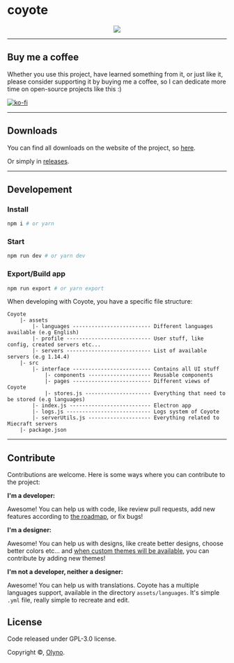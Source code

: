 # coyote

<p align="center">
    <img src="https://i.imgur.com/Ka1pIpk.png">
</p>

---
## Buy me a coffee

Whether you use this project, have learned something from it, or just like it, please consider supporting it by buying me a coffee, so I can dedicate more time on open-source projects like this :)

[![ko-fi](https://www.ko-fi.com/img/githubbutton_sm.svg)](https://ko-fi.com/A0A31UA1J)

---

## Downloads

You can find all downloads on the website of the project, so [here](https://olyno.github.io/coyote).

Or simply in [releases](https://github.com/Olyno/coyote/releases).

---

## Developement

### Install

```bash
npm i # or yarn
```

### Start

```bash
npm run dev # or yarn dev
```

### Export/Build app

```bash
npm run export # or yarn export
```

When developing with Coyote, you have a specific file structure:

```
Coyote
    |- assets
        |- languages ------------------------- Different languages available (e.g English)
        |- profile --------------------------- User stuff, like config, created servers etc...
        |- servers --------------------------- List of available servers (e.g 1.14.4)
    |- src
        |- interface ------------------------- Contains all UI stuff
            |- components -------------------- Reusable components
            |- pages ------------------------- Different views of Coyote
            |- stores.js --------------------- Everything that need to be stored (e.g languages)
        |- index.js -------------------------- Electron app
        |- logs.js --------------------------- Logs system of Coyote
        |- serverUtils.js -------------------- Everything related to Miecraft servers
    |- package.json
```

---

## Contribute

Contributions are welcome. Here is some ways where you can contribute to the project:

**I'm a developer:**

Awesome! You can help us with code, like review pull requests, add new features according to [the roadmap](https://github.com/Olyno/coyote/blob/master/ROADMAP.md), or fix bugs!

**I'm a designer:**

Awesome! You can help us with designs, like create better designs, choose better colors etc... and [when custom themes will be available](https://github.com/Olyno/coyote/blob/master/ROADMAP.md), you can contribute by adding new themes!

**I'm not a developer, neither a designer:**

Awesome! You can help us with translations. Coyote has a multiple languages support, available in the directory ``assets/languages``. It's simple ``.yml`` file, really simple to recreate and edit.

## License

Code released under GPL-3.0 license.

Copyright ©, [Olyno](https://github.com/Olyno).